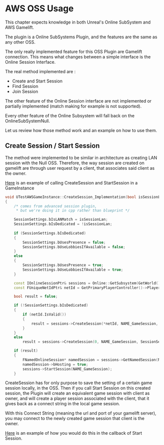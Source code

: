 # AWS OSS Usage

This chapter expects knowledge in both Unreal's Online SubSystem and AWS Gamelift.

The plugin is a Online SubSystems Plugin, and the features are the same as any other OSS.

The only really implemented feature for this OSS Plugin are Gamelift connection.
This means what changes between a simple interface is the Online Session Interface.

The real method implemented are :
 - Create and Start Session
 - Find Session
 - Join Session
 
The other feature of the Online Session interface are not implemented or partially implemented (match making for example is not supported).

Every other feature of the Online Subsystem will fall back on the OnlineSubSystemNull.

Let us review how those method work and an example on how to use them.

## Create Session / Start Session


The method were implemented to be similar in architecture as creating LAN session with the Null OSS.
Therefore, the way session are created on gamelift are through user request by a client, that associates said client as the owner.

[Here](../../Source/Private/TestAWSGameInstance.cpp#L201) is an example of calling CreateSession and StartSession in a GameInstance

```cpp
void UTestAWSGameInstance::CreateSession_Implementation(bool isSessionLan)
{
	/* comes from advanced session plugin,
	 * but we're doing it in cpp rather than blueprint */

	SessionSettings.bIsLANMatch = isSessionLan;
	SessionSettings.bIsDedicated = !isSessionLan;
	
	if (SessionSettings.bIsDedicated)
	{
		SessionSettings.bUsesPresence = false;
		SessionSettings.bUseLobbiesIfAvailable = false;
	}
	else
	{
		SessionSettings.bUsesPresence = true;
		SessionSettings.bUseLobbiesIfAvailable = true;
	}

	const IOnlineSessionPtr& sessions = Online::GetSubsystem(GetWorld(), TEXT("AWS"))->GetSessionInterface();
	const FUniqueNetIdPtr& netId = GetPrimaryPlayerController()->PlayerState->GetUniqueId().GetUniqueNetId();

	bool result = false;

	if (!SessionSettings.bIsDedicated)
	{
		if (netId.IsValid())
		{
			result = sessions->CreateSession(*netId, NAME_GameSession, SessionSettings);
		}
	}
	else
		result = sessions->CreateSession(0, NAME_GameSession, SessionSettings);

	if (result)
	{
		FNamedOnlineSession* namedSession = sessions->GetNamedSession(NAME_GameSession);
		namedSession->bHosting = true;
		sessions->StartSession(NAME_GameSession);
	}
```

CreateSession has for only purpose to save the setting of a certain game session locally, in the OSS.
Then if you call Start Session on this created session, the Plugin will create an equivalent game session with client as owner, and will create a player session associated with the client, that it gives back as a connect string in the local game session.

With this Connect String (meaning the url and port of your gamelift server), you may connect to the newly created game session that client is the owner.

[Here](../../Source/Private/TestAWSGameInstance.cpp#L309) is an example of how you would do this in the callback of Start Session.
